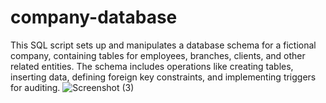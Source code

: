 # company-database
This SQL script sets up and manipulates a database schema for a fictional company, containing tables for employees, branches, clients, and other related entities. The schema includes operations like creating tables, inserting data, defining foreign key constraints, and implementing triggers for auditing.
![Screenshot (3)](https://github.com/user-attachments/assets/6cff942d-0f17-4c1b-b569-dbcc38f49eb9)
